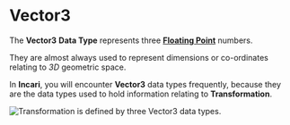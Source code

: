 # Vector3

The **Vector3** **Data Type** represents three [**Floating Point**](float.md) numbers.

They are almost always used to represent dimensions or co-ordinates relating to *3D* geometric space.

In **Incari**, you will encounter **Vector3** data types frequently, because they are the data types used to hold information relating to **Transformation**.

![Transformation is defined by three Vector3 data types.](../../.gitbook/assets/vector3.png)


